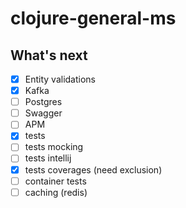 # clojure-general-ms

## What's next

- [x] Entity validations
- [x] Kafka
- [ ] Postgres
- [ ] Swagger
- [ ] APM
- [x] tests 
- [ ] tests mocking
- [ ] tests intellij 
- [x] tests coverages (need exclusion)
- [ ] container tests
- [ ] caching (redis)